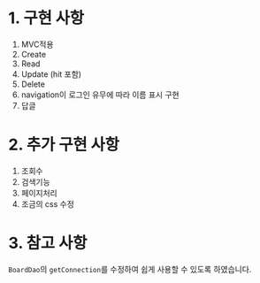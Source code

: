 # 1. 구현 사항
1. MVC적용
2. Create
3. Read
4. Update (hit 포함)
5. Delete
6. navigation이 로그인 유무에 따라 이름 표시 구현
7. 답글

# 2. 추가 구현 사항
1. 조회수
2. 검색기능
3. 페이지처리
4. 조금의 css 수정

# 3. 참고 사항
`BoardDao`의 `getConnection`를 수정하여 쉽게 사용할 수 있도록 하였습니다.
